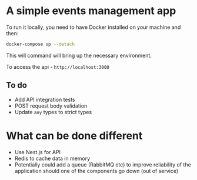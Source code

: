 # A simple events management app

To run it locally, you need to have Docker installed on your machine and then:

```sh
docker-compose up --detach
```

This will command will bring up the necessary environment.

To access the api - `http://localhost:3000`

## To do

- Add API integration tests
- POST request body validation
- Update `any` types to strict types

# What can be done different

- Use Nest.js for API
- Redis to cache data in memory
- Potentially could add a queue (RabbitMQ etc) to improve reliability of the application should one of the components go down (out of service)
